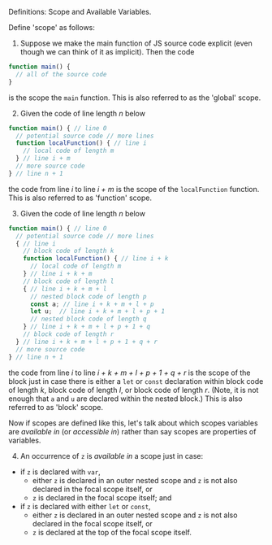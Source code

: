 Definitions: Scope and Available Variables.

Define 'scope' as follows:

1. Suppose we make the main function of JS source code explicit (even though we can think of it as implicit). Then the code

```js
function main() {
  // all of the source code
}
```

is the scope the `main` function. This is also referred to as the 'global' scope.

2. Given the code of line length _n_ below

```js
function main() { // line 0
  // potential source code // more lines
  function localFunction() { // line i
    // local code of length m
  } // line i + m
  // more source code
} // line n + 1
```

the code from line _i_ to line _i + m_ is the scope of the `localFunction` function. This is also referred to as 'function' scope.

3. Given the code of line length _n_ below

```js
function main() { // line 0
  // potential source code // more lines
  { // line i
    // block code of length k
    function localFunction() { // line i + k
      // local code of length m
    } // line i + k + m
    // block code of length l
    { // line i + k + m + l
      // nested block code of length p
      const a; // line i + k + m + l + p
      let u;  // line i + k + m + l + p + 1
      // nested block code of length q
    } // line i + k + m + l + p + 1 + q
    // block code of length r
  } // line i + k + m + l + p + 1 + q + r
  // more source code
} // line n + 1
```

the code from line _i_ to line _i + k + m + l + p + 1 + q + r_ is the scope of the block just in case there is either a `let` or `const` declaration within block code of length _k_, block code of length _l_, or block code of length _r_. (Note, it is not enough that `a` and `u` are declared within the nested block.) This is also referred to as 'block' scope.

Now if scopes are defined like this, let's talk about which scopes variables are _available in_ (or _accessible in_) rather than say scopes are properties of variables.

4. An occurrence of `z` is _available in_ a scope just in case:
  - if `z` is declared with `var`,
    - either `z` is declared in an outer nested scope and `z` is not also declared in the focal scope itself, or
    - `z` is declared in the focal scope itself; and
  - if `z` is declared with either `let` or `const`,
    - either `z` is declared in an outer nested scope and `z` is not also declared in the focal scope itself, or
    - `z` is declared at the top of the focal scope itself.
